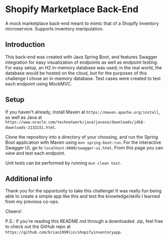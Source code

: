# Shopify Marketplace Back-End

A mock marketplace back-end meant to mimic that of a Shopify inventory microservice. Supports inventory manipulation.

## Introduction
This back-end was created with Java Spring Boot, and features Swagger integration for easy visualization of endpoints as well as endpoint testing. For easy setup, an H2 in-memory database was used; in the real world, the database would be hosted on the cloud, but for the purposes of this challenge I chose an in-memory database. Test cases were created to test each endpoint using MockMVC.

## Setup
If you haven't already, install Maven at `https://maven.apache.org/install`, as well as Java at `https://www.oracle.com/technetwork/java/javase/downloads/jdk8-downloads-2133151.html`.

Clone the repository into a directory of your choosing, and run the Spring Boot application with Maven using `mvn spring-boot:run`. For the interactive Swagger UI, go to `localhost:8080/swagger-ui.html`. From this page you can view and test each endpoint.

Unit tests can be performed by running `mvn clean test`.

## Additional info

Thank you for the opportunity to take this challenge! It was really fun being able to create a simple app like this and test the knowledge/skills I learned from my previous co-ops.

Cheers!

P.S.: If you're reading this README.md through a downloaded .zip, feel free to check out the GitHub repo at `https://github.com/brian1999lin/shopifyinventoryapp`.
